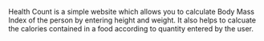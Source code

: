 Health Count is a simple website which allows you to calculate Body Mass Index of the person by entering height and weight. It also helps to calcuate the calories contained in a food according to quantity entered by the user.